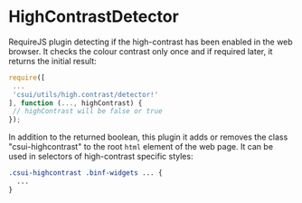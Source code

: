 HighContrastDetector
====================

RequireJS plugin detecting if the high-contrast has been enabled in the web browser.
It checks the colour contrast only once and if required later, it returns the initial
result:

 ```javascript
require([
  ...
  'csui/utils/high.contrast/detector!'
], function (..., highContrast) {
  // highContrast will be false or true
});
```

In addition to the returned boolean, this plugin it adds or removes the class
"csui-highcontrast" to the root `html` element of the web page. It can be used
in selectors of high-contrast specific styles:

```css
.csui-highcontrast .binf-widgets ... {
  ...
}
```
